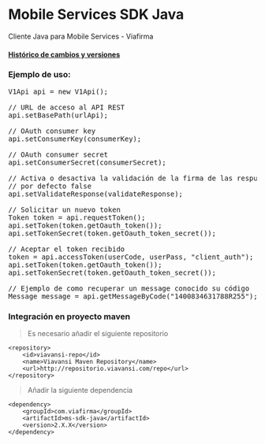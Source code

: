 Mobile Services SDK Java
==========

Cliente Java para Mobile Services - Viafirma

#### [Histórico de cambios y versiones](History.md)

### Ejemplo de uso:

<pre>
V1Api api = new V1Api();

// URL de acceso al API REST
api.setBasePath(urlApi);

// OAuth consumer key
api.setConsumerKey(consumerKey);

// OAuth consumer secret
api.setConsumerSecret(consumerSecret);

// Activa o desactiva la validación de la firma de las respuestas
// por defecto false
api.setValidateResponse(validateResponse);

// Solicitar un nuevo token
Token token = api.requestToken();
api.setToken(token.getOauth_token());
api.setTokenSecret(token.getOauth_token_secret());

// Aceptar el token recibido
token = api.accessToken(userCode, userPass, "client_auth");
api.setToken(token.getOauth_token());
api.setTokenSecret(token.getOauth_token_secret());

// Ejemplo de como recuperar un message conocido su código
Message message = api.getMessageByCode("1400834631788R255");
</pre>

### Integración en proyecto maven

> Es necesario añadir el siguiente repositorio
`````
<repository>
	<id>viavansi-repo</id>
	<name>Viavansi Maven Repository</name>
	<url>http://repositorio.viavansi.com/repo</url>
</repository>
`````
> Añadir la siguiente dependencia
`````
<dependency>
	<groupId>com.viafirma</groupId>
	<artifactId>ms-sdk-java</artifactId>
	<version>2.X.X</version>
</dependency>
`````
